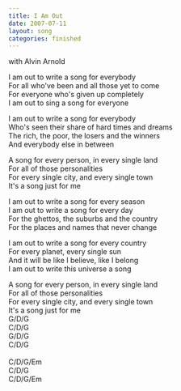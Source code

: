 ```yaml
---
title: I Am Out
date: 2007-07-11
layout: song
categories: finished
---
```

<div class="notes">with Alvin Arnold</div>

I am out to write a song for everybody  
For all who've been and all those yet to come  
For everyone who's given up completely  
I am out to sing a song for everyone

I am out to write a song for everybody  
Who's seen their share of hard times and dreams  
The rich, the poor, the losers and the winners  
And everybody else in between

<div class="chorus">
  A song for every person, in every single land<br />
  For all of those personalities<br />
  For every single city, and every single town<br />
  It's a song just for me
</div>

I am out to write a song for every season  
I am out to write a song for every day  
For the ghettos, the suburbs and the country  
For the places and names that never change

I am out to write a song for every country  
For every planet, every single sun  
And it will be like I believe, like I belong  
I am out to write this universe a song

<div class="chorus">
  A song for every person, in every single land<br />
  For all of those personalities<br />
  For every single city, and every single town<br />
  It's a song just for me
</div>

<div class="chords">
  G/D/G<br />
  C/D/G<br />
  G/D/G<br />
  C/D/G<br />
  <br />
  C/D/G/Em<br />
  C/D/G<br />
  C/D/G/Em
</div>
